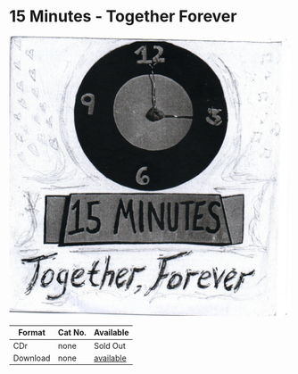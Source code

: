 # 15 Minutes - Together Forever

![Cover image for 15 Minutes - Together Forever](images/15-minutes-together-forever.jpg)

| Format | Cat No. | Available |
|---|---|---|
| CDr | none| Sold Out |
| Download | none | [available](https://makethatatakerecords.bandcamp.com/album/together-forever) |